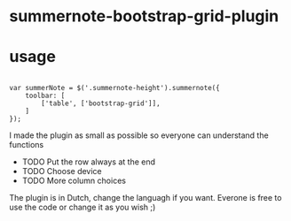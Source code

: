 # summernote-bootstrap-grid-plugin
# usage
<code>
var summerNote = $('.summernote-height').summernote({
    toolbar: [
        ['table', ['bootstrap-grid']],
    ]
});
</code>

I made the plugin as small as possible so everyone can understand the functions
- TODO Put the row always at the end
- TODO Choose device
- TODO More column choices

The plugin is in Dutch, change the languagh if you want.
Everone is free to use the code or change it as you wish ;)
